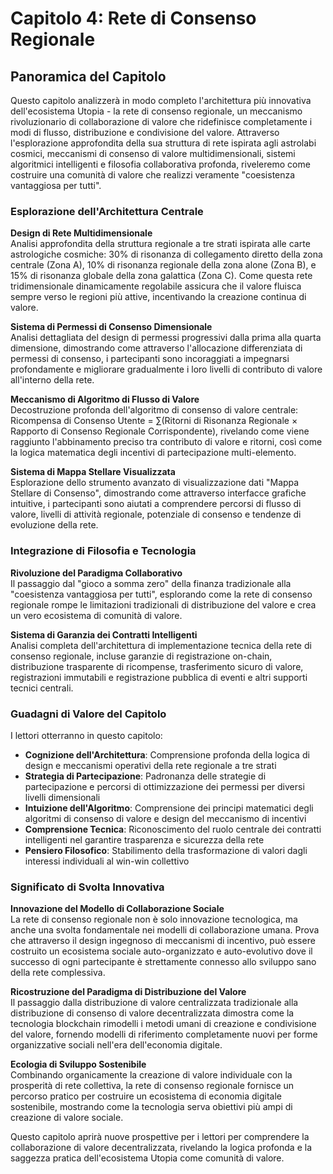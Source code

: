 # Capitolo 4: Rete di Consenso Regionale

## Panoramica del Capitolo

Questo capitolo analizzerà in modo completo l'architettura più innovativa dell'ecosistema Utopia - la rete di consenso regionale, un meccanismo rivoluzionario di collaborazione di valore che ridefinisce completamente i modi di flusso, distribuzione e condivisione del valore. Attraverso l'esplorazione approfondita della sua struttura di rete ispirata agli astrolabi cosmici, meccanismi di consenso di valore multidimensionali, sistemi algoritmici intelligenti e filosofia collaborativa profonda, riveleremo come costruire una comunità di valore che realizzi veramente "coesistenza vantaggiosa per tutti".

### Esplorazione dell'Architettura Centrale

**Design di Rete Multidimensionale**  
Analisi approfondita della struttura regionale a tre strati ispirata alle carte astrologiche cosmiche: 30% di risonanza di collegamento diretto della zona centrale (Zona A), 10% di risonanza regionale della zona alone (Zona B), e 15% di risonanza globale della zona galattica (Zona C). Come questa rete tridimensionale dinamicamente regolabile assicura che il valore fluisca sempre verso le regioni più attive, incentivando la creazione continua di valore.

**Sistema di Permessi di Consenso Dimensionale**  
Analisi dettagliata del design di permessi progressivi dalla prima alla quarta dimensione, dimostrando come attraverso l'allocazione differenziata di permessi di consenso, i partecipanti sono incoraggiati a impegnarsi profondamente e migliorare gradualmente i loro livelli di contributo di valore all'interno della rete.

**Meccanismo di Algoritmo di Flusso di Valore**  
Decostruzione profonda dell'algoritmo di consenso di valore centrale: Ricompensa di Consenso Utente = ∑(Ritorni di Risonanza Regionale × Rapporto di Consenso Regionale Corrispondente), rivelando come viene raggiunto l'abbinamento preciso tra contributo di valore e ritorni, così come la logica matematica degli incentivi di partecipazione multi-elemento.

**Sistema di Mappa Stellare Visualizzata**  
Esplorazione dello strumento avanzato di visualizzazione dati "Mappa Stellare di Consenso", dimostrando come attraverso interfacce grafiche intuitive, i partecipanti sono aiutati a comprendere percorsi di flusso di valore, livelli di attività regionale, potenziale di consenso e tendenze di evoluzione della rete.

### Integrazione di Filosofia e Tecnologia

**Rivoluzione del Paradigma Collaborativo**  
Il passaggio dal "gioco a somma zero" della finanza tradizionale alla "coesistenza vantaggiosa per tutti", esplorando come la rete di consenso regionale rompe le limitazioni tradizionali di distribuzione del valore e crea un vero ecosistema di comunità di valore.

**Sistema di Garanzia dei Contratti Intelligenti**  
Analisi completa dell'architettura di implementazione tecnica della rete di consenso regionale, incluse garanzie di registrazione on-chain, distribuzione trasparente di ricompense, trasferimento sicuro di valore, registrazioni immutabili e registrazione pubblica di eventi e altri supporti tecnici centrali.

### Guadagni di Valore del Capitolo

I lettori otterranno in questo capitolo:

* **Cognizione dell'Architettura**: Comprensione profonda della logica di design e meccanismi operativi della rete regionale a tre strati
* **Strategia di Partecipazione**: Padronanza delle strategie di partecipazione e percorsi di ottimizzazione dei permessi per diversi livelli dimensionali
* **Intuizione dell'Algoritmo**: Comprensione dei principi matematici degli algoritmi di consenso di valore e design del meccanismo di incentivi
* **Comprensione Tecnica**: Riconoscimento del ruolo centrale dei contratti intelligenti nel garantire trasparenza e sicurezza della rete
* **Pensiero Filosofico**: Stabilimento della trasformazione di valori dagli interessi individuali al win-win collettivo

### Significato di Svolta Innovativa

**Innovazione del Modello di Collaborazione Sociale**  
La rete di consenso regionale non è solo innovazione tecnologica, ma anche una svolta fondamentale nei modelli di collaborazione umana. Prova che attraverso il design ingegnoso di meccanismi di incentivo, può essere costruito un ecosistema sociale auto-organizzato e auto-evolutivo dove il successo di ogni partecipante è strettamente connesso allo sviluppo sano della rete complessiva.

**Ricostruzione del Paradigma di Distribuzione del Valore**  
Il passaggio dalla distribuzione di valore centralizzata tradizionale alla distribuzione di consenso di valore decentralizzata dimostra come la tecnologia blockchain rimodelli i metodi umani di creazione e condivisione del valore, fornendo modelli di riferimento completamente nuovi per forme organizzative sociali nell'era dell'economia digitale.

**Ecologia di Sviluppo Sostenibile**  
Combinando organicamente la creazione di valore individuale con la prosperità di rete collettiva, la rete di consenso regionale fornisce un percorso pratico per costruire un ecosistema di economia digitale sostenibile, mostrando come la tecnologia serva obiettivi più ampi di creazione di valore sociale.

Questo capitolo aprirà nuove prospettive per i lettori per comprendere la collaborazione di valore decentralizzata, rivelando la logica profonda e la saggezza pratica dell'ecosistema Utopia come comunità di valore.